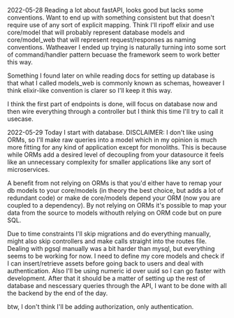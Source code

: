 2022-05-28
Reading a lot about fastAPI, looks good but lacks some conventions. Want to end up with something consistent but that doesn't require use of any sort of explicit mapping. Think I'll ripoff elixir and use core/model that will probably represent database models and core/model_web that will represent request/responses as naming conventions. Watheaver I ended up trying is naturally turning into some sort of command/handler pattern becuase the framework seem to work better this way.

Something I found later on while reading docs for setting up database is that what I called models_web is commonly known as schemas, howeaver I think elixir-like convention is clarer so I'll keep it this way.

I think the first part of endpoints is done, will focus on database now and then wire everything through a controller but I think this time I'll try to call it usecase.

2022-05-29
Today I start with database. DISCLAIMER: I don't like using ORMs, so I'll make raw queries into a model which in my opinion is much more fitting for any kind of application except for monoliths. This is because while ORMs add a desired level of decoupling from your datasource it feels like an unnecessary complexity for smaller applications like any sort of microservices.

A benefit from not relying on ORMs is that you'd either have to remap your db models to your core/models (in theory the best choice, but adds a lot of redundant code) or make de core/models depend your ORM (now you are coupled to a dependency). By not relying on ORMs it's possible to map your data from the source to models withouth relying on ORM code but on pure SQL.

Due to time constraints I'll skip migrations and do everything manually, might also skip controllers and make calls straight into the routes file.
Dealing with pgsql manually was a bit harder than mysql, but everything seems to be working for now. I need to define my core models and check if I can insert/retrieve assets before going back to users and deal with authentication. Also I'll be using numeric id over uuid so I can go faster with development. After that it should be a matter of setting up the rest of database and nescessary queries through the API, I want to be done with all the backend by the end of the day.

btw, I don't think I'll be adding authorization, only authentication.